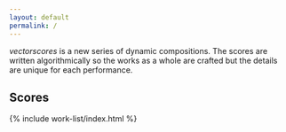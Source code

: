 ```yaml
---
layout: default
permalink: /
---
```

<span class="vectorscores">*vectorscores*</span> is a new series of dynamic compositions. The scores are written algorithmically so the works as a whole are crafted but the details are unique for each performance.

## Scores

{% include work-list/index.html %}
